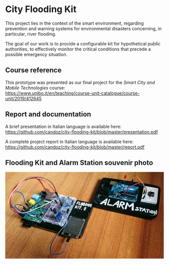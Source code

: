 # City Flooding Kit

This project lies in the context of the smart environment, regarding prevention and warning systems for environmental disasters concerning, in particular, river flooding.  

The goal of our work is to provide a configurable kit for hypothetical public authorities, to effectively monitor the critical conditions that precede a possible emergency situation.  

## Course reference

This prototype was presented as our final project for the *Smart City and Mobile Technologies* course:  
https://www.unibo.it/en/teaching/course-unit-catalogue/course-unit/2019/412645

## Report and documentation

A brief presentation in Italian language is available here:  
https://github.com/candoz/city-flooding-kit/blob/master/presentation.pdf

A complete project report in Italian language is available here:  
https://github.com/candoz/city-flooding-kit/blob/master/report.pdf  

## Flooding Kit and Alarm Station souvenir photo

![Some sweet hardware](hardware.jpeg)
